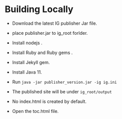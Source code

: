 


# Building Locally

  * Download the latest IG publisher Jar file.
  * place publisher.jar to ig_root forlder.
  * Install nodejs .
  * Install Ruby and Ruby gems .
  * Install Jekyll gem.
  * Install Java 11.

  * Run `java -jar publisher_version.jar -ig ig.ini`
  * The published site will be under `ig_root/output`
  * No index.html is created by default.
  * Open the toc.html file.


